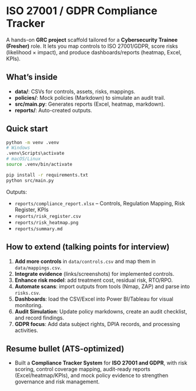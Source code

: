 # ISO 27001 / GDPR Compliance Tracker

A hands-on **GRC project** scaffold tailored for a **Cybersecurity Trainee (Fresher)** role. It lets you map controls to ISO 27001/GDPR, score risks (likelihood × impact), and produce dashboards/reports (heatmap, Excel, KPIs).

## What’s inside
- **data/**: CSVs for controls, assets, risks, mappings.
- **policies/**: Mock policies (Markdown) to simulate an audit trail.
- **src/main.py**: Generates reports (Excel, heatmap, markdown).
- **reports/**: Auto-created outputs.

## Quick start
```bash
python -m venv .venv
# Windows
.venv\Scripts\activate
# macOS/Linux
source .venv/bin/activate

pip install -r requirements.txt
python src/main.py
```

Outputs:
- `reports/compliance_report.xlsx` – Controls, Regulation Mapping, Risk Register, KPIs
- `reports/risk_register.csv`
- `reports/risk_heatmap.png`
- `reports/summary.md`

## How to extend (talking points for interview)
1. **Add more controls** in `data/controls.csv` and map them in `data/mappings.csv`.
2. **Integrate evidence** (links/screenshots) for implemented controls.
3. **Enhance risk model**: add treatment cost, residual risk, RTO/RPO.
4. **Automate scans**: import outputs from tools (Nmap, ZAP) and parse into `risks.csv`.
5. **Dashboards**: load the CSV/Excel into Power BI/Tableau for visual monitoring.
6. **Audit Simulation**: Update policy markdowns, create an audit checklist, and record findings.
7. **GDPR focus**: Add data subject rights, DPIA records, and processing activities.

## Resume bullet (ATS-optimized)
- Built a **Compliance Tracker System** for **ISO 27001 and GDPR**, with risk scoring, control coverage mapping, audit-ready reports (Excel/heatmap/KPIs), and mock policy evidence to strengthen governance and risk management.
